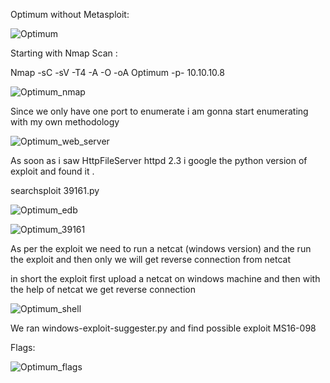 Optimum without Metasploit:

![Optimum](https://user-images.githubusercontent.com/55708909/91416282-cce6a100-e86c-11ea-84df-635d1770a37d.png)

Starting with Nmap Scan :

Nmap -sC -sV -T4 -A -O -oA Optimum -p- 10.10.10.8

![Optimum_nmap](https://user-images.githubusercontent.com/55708909/91418130-5c8d4f00-e86f-11ea-8155-5beac2946de4.png)

Since we only have one port to enumerate i am gonna start enumerating with my own methodology

![Optimum_web_server](https://user-images.githubusercontent.com/55708909/91420363-3ae19700-e872-11ea-8906-a31de7fb0808.png)

As soon as i saw HttpFileServer httpd 2.3 i google the python version of exploit and found it .

searchsploit 39161.py

![Optimum_edb](https://user-images.githubusercontent.com/55708909/91420998-03bfb580-e873-11ea-9d70-beb63d9d1e66.png)

![Optimum_39161](https://user-images.githubusercontent.com/55708909/91421787-fbb44580-e873-11ea-86fa-deafcf23af24.png)

As per the exploit we need to run a netcat (windows version) and the run the exploit and then only we will get reverse connection from netcat 

in short the exploit first upload a netcat on windows machine and then with the help of netcat we get reverse connection

![Optimum_shell](https://user-images.githubusercontent.com/55708909/91423449-2b644d00-e876-11ea-92aa-b7c4520eb905.png)


We ran windows-exploit-suggester.py and find possible exploit MS16-098

Flags:

![Optimum_flags](https://user-images.githubusercontent.com/55708909/91424701-c578c500-e877-11ea-9973-13572c901c35.png)














